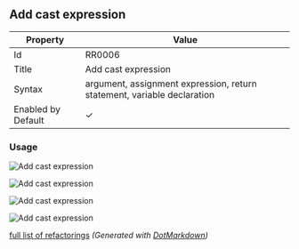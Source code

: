 ## Add cast expression

| Property           | Value                                                                   |
| ------------------ | ----------------------------------------------------------------------- |
| Id                 | RR0006                                                                  |
| Title              | Add cast expression                                                     |
| Syntax             | argument, assignment expression, return statement, variable declaration |
| Enabled by Default | &#x2713;                                                                |

### Usage

![Add cast expression](../../images/refactorings/AddCastExpressionToArgument.png)

![Add cast expression](../../images/refactorings/AddCastExpressionToAssignmentExpression.png)

![Add cast expression](../../images/refactorings/AddCastExpressionToReturnStatement.png)

![Add cast expression](../../images/refactorings/AddCastExpressionToVariableDeclaration.png)

[full list of refactorings](Refactorings.md)
*\(Generated with [DotMarkdown](http://github.com/JosefPihrt/DotMarkdown)\)*